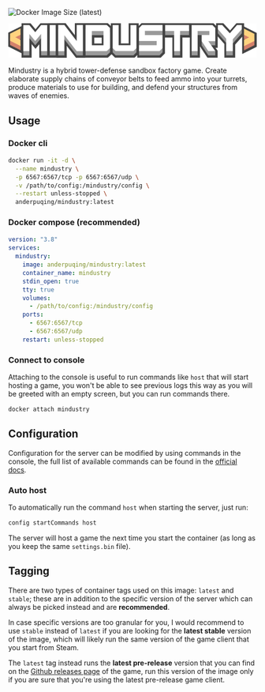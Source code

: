 <!-- Badges -->
<!-- ![Docker Pulls](https://img.shields.io/docker/pulls/anderpuqing/mindustry) -->
![Docker Image Size (latest)](https://img.shields.io/docker/image-size/anderpuqing/mindustry/latest?label=img%20size%20%28latest%29&logo=docker)

![Mindustry logo](https://raw.githubusercontent.com/AndPuQing/docker-mindustry/main/assets/mindustry-logo.png)

Mindustry is a hybrid tower-defense sandbox factory game. Create elaborate supply chains of conveyor belts to feed ammo into your turrets, produce materials to use for building, and defend your structures from waves of enemies.

## Usage

### Docker cli

```sh
docker run -it -d \
  --name mindustry \
  -p 6567:6567/tcp -p 6567:6567/udp \
  -v /path/to/config:/mindustry/config \
  --restart unless-stopped \
  anderpuqing/mindustry:latest
```

### Docker compose (recommended)

```yaml
version: "3.8"
services:
  mindustry:
    image: anderpuqing/mindustry:latest
    container_name: mindustry
    stdin_open: true
    tty: true
    volumes:
      - /path/to/config:/mindustry/config
    ports:
      - 6567:6567/tcp
      - 6567:6567/udp
    restart: unless-stopped
```

### Connect to console

Attaching to the console is useful to run commands like `host` that will start hosting a game, you won't be able to see previous logs this way as you will be greeted with an empty screen, but you can run commands there.

```sh
docker attach mindustry
```

## Configuration

Configuration for the server can be modified by using commands in the console, the full list of available commands can be found in the [official docs](https://mindustrygame.github.io/wiki/servers/#dedicated-server-configuration-options).

### Auto host

To automatically run the command `host` when starting the server, just run:

```sh
config startCommands host
```

The server will host a game the next time you start the container (as long as you keep the same `settings.bin` file).

## Tagging

There are two types of container tags used on this image: `latest` and `stable`; these are in addition to the specific version of the server which can always be picked instead and are **recommended**.

In case specific versions are too granular for you, I would recommend to use `stable` instead of `latest` if you are looking for the **latest stable** version of the image, which will likely run the same version of the game client that you start from Steam.

The `latest` tag instead runs the **latest pre-release** version that you can find on the [Github releases page](https://github.com/Anuken/Mindustry/releases) of the game, run this version of the image only if you are sure that you're using the latest pre-release game client.
